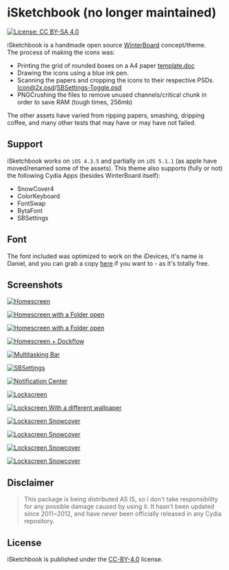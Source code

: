 # iSketchbook (no longer maintained)

[![License: CC BY-SA 4.0](https://img.shields.io/badge/License-CC%20BY--SA%204.0-lightgrey.svg)](http://creativecommons.org/licenses/by-sa/4.0/)

iSketchbook is a handmade open source [WinterBoard](https://www.theiphonewiki.com/wiki/WinterBoard) concept/theme.  
The process of making the icons was:

- Printing the grid of rounded boxes on a A4 paper [template.doc](/template.doc)
- Drawing the icons using a blue ink pen.
- Scanning the papers and cropping the icons to their respective PSDs. [Icon@2x.psd](/PSDs/Icon@2x.psd)/[SBSettings-Toggle.psd](/PSDs/SBSettings-Toggle.psd)
- PNGCrushing the files to remove unused channels/critical chunk in order to save RAM (tough times, 256mb)

The other assets have varied from ripping papers, smashing, dripping coffee, and many other tests that may have or may have not failed.

## Support

iSketchbook works on `iOS 4.3.5` and partially on `iOS 5.1.1` (as apple have moved/renamed some of the assets).
This theme also supports (fully or not) the following Cydia Apps (besides WinterBoard itself):
- SnowCover4
- ColorKeyboard
- FontSwap
- BytaFont
- SBSettings

## Font

The font included was optimized to work on the iDevices, it's name is Daniel, and you can grab a copy [here](http://www.dafont.com/pt/daniel.font) if you want to - as it's totally free.

## Screenshots

[![Homescreen](../../blob/screenshots/images/homescreen.PNG)](../../blob/screenshots/images/homescreen.PNG)

[![Homescreen with a Folder open](../../blob/screenshots/images/homescreen-folder-02.PNG)](../../blob/screenshots/images/homescreen-folder-02.PNG)

[![Homescreen with a Folder open](../../blob/screenshots/images/homescreen-folder-03.PNG)](../../blob/screenshots/images/homescreen-folder-03.PNG)

[![Homescreen + Dockflow](../../blob/screenshots/images/homescreen-dockflow.PNG)](../../blob/screenshots/images/homescreen-dockflow.PNG)

[![Multitasking Bar](../../blob/screenshots/images/multitasking-bar-01.PNG)](../../blob/screenshots/images/multitasking-bar-01.PNG)

[![SBSettings](../../blob/screenshots/images/sbsettings-01.PNG)](../../blob/screenshots/images/sbsettings-01.PNG)

[![Notification Center](../../blob/screenshots/images/notification-center-01.PNG)](../../blob/screenshots/images/notification-center-01.PNG)

[![Lockscreen](../../blob/screenshots/images/lockscreen-01.PNG)](../../blob/screenshots/images/lockscreen-01.PNG)

[![Lockscreen With a different wallpaper](../../blob/screenshots/images/lockscreen-02.PNG)](../../blob/screenshots/images/lockscreen-02.PNG)

[![Lockscreen Snowcover](../../blob/screenshots/images/lockscreen-03-snowcover.PNG)](../../blob/screenshots/images/lockscreen-03-snowcover.PNG)

[![Lockscreen Snowcover](../../blob/screenshots/images/lockscreen-06.PNG)](../../blob/screenshots/images/lockscreen-06.PNG)

[![Lockscreen Snowcover](../../blob/screenshots/images/lockscreen-04-notification.PNG)](../../blob/screenshots/images/lockscreen-04-notification.PNG)

[![Lockscreen Snowcover](../../blob/screenshots/images/lockscreen-05-charging.PNG)](../../blob/screenshots/images/lockscreen-05-charging.PNG)

## Disclaimer

> This package is being distributed AS IS, so I don't take responsibility for any possible damage caused by using it. It hasn't been updated since 2011~2012, and have never been officially released in any Cydia repository.

## License

iSketchbook is published under the [CC-BY-4.0](/LICENSE) license.
